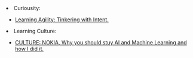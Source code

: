 <html>
<body>
<li>Curiousity:</li>
	<ul>
		<li><a href="https://www.youtube.com/watch?v=8NA6lX6OglY">Learning Agility: Tinkering with Intent.</a></li>
	</ul>
<li>Learning Culture:</li>
	<ul>
		<li><a href="https://www.nokia.com/en_int/blog/study-ai-machine-learning">CULTURE: NOKIA, Why you should stuy AI and Machine Learning and how I did it.</a></li>
	</ul>
  
  </body>
  </html>

